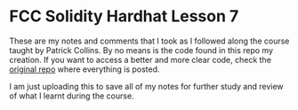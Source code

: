 # FCC Solidity Hardhat Lesson 7

These are my notes and comments that I took as I followed along the course taught by Patrick Collins. By no means is the code found in this repo my creation. If you want to access a better and more clear code, check the [original repo](https://github.com/smartcontractkit/full-blockchain-solidity-course-js#lesson-4-remix-fund-me) where everything is posted.

I am just uploading this to save all of my notes for further study and review of what I learnt during the course. 

